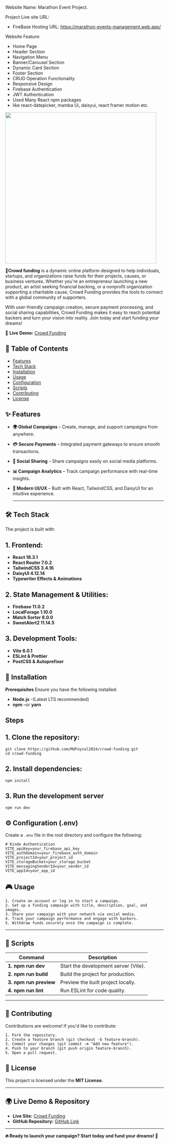 Website Name: Marathon Event Project.

Project Live site URL: 

* FireBase Hosting URL: https://marathon-events-management.web.app/


Website Feature:
* Home Page
* Header Section
* Navigation Menu
* Banner/Carousel Section
* Dynamic Card Section
* Footer Section
* CRUD Operation Functionality
* Responsive Design
* Firebase Authentication
* JWT Authentication
* Used Many React npm packages
* like react-datepicker, mamba Ui, daisyui, react framer motion etc.


 <a href="https://inspiring-cendol-2005b3.netlify.app/" target="_blank">
     <img height="480" src="https://i.ibb.co.com/nMgFm3kZ/Capture-PNG11.png"  />
  </a>


<p>


</p>

**📢Crowd funding** is a dynamic online platform designed to help individuals, startups, and organizations raise funds for their projects, causes, or business ventures. Whether you're an entrepreneur launching a new 
 product, an artist seeking financial backing, or a nonprofit organization supporting a charitable cause, Crowd Funding provides the tools to connect with a global community of supporters.


<p>
 With user-friendly campaign creation, secure payment processing, and social sharing capabilities, Crowd Funding makes it easy to reach potential backers and turn your vision into reality. Join today and start 
 funding your dreams!
</p>


🚀 **Live Demo:** [Crowd Funding](https://inspiring-cendol-2005b3.netlify.app/)



## 📖 Table of Contents
- [Features](#features)
- [Tech Stack](#tech-stack)
- [Installation](#Installation)
- [Usage](#Usage)
- [Configuration](#Configuration)
- [Scripts](#Scripts)
- [Contributing](#Contributing)
- [License](#License)


## ✨ Features
- **🌍 Global Campaigns** – Create, manage, and support campaigns from anywhere.
- **💳 Secure Payments** – Integrated payment gateways to ensure smooth transactions.
- **📣 Social Sharing** – Share campaigns easily on social media platforms.
- **📊 Campaign Analytics** – Track campaign performance with real-time insights.
- **🎨 Modern UI/UX** – Built with React, TailwindCSS, and DaisyUI for an intuitive experience.

  ---
## 🛠 Tech Stack
The project is built with:

## 1. Frontend:

- **React 18.3.1** 
- **React Router 7.0.2**
- **TailwindCSS 3.4.16**
- **DaisyUI 4.12.14**
- **Typewriter Effects & Animations**

## 2. State Management & Utilities:

- **Firebase 11.0.2**
- **LocalForage 1.10.0**
- **Match Sorter 8.0.0**
- **SweetAlert2 11.14.5**

## 3. Development Tools:

- **Vite 6.0.1**
- **ESLint & Prettier**
- **PostCSS & Autoprefixer** 


## 🚀 Installation

**Prerequisites**
Ensure you have the following installed:
- **Node.js** –(Latest LTS recommended)
- **npm** –or **yarn**

## Steps

## 1. Clone the repository:

```
git clone https://github.com/MdFoysal2024/crowd-funding.git
cd crowd-funding
```
## 2. Install dependencies:
```
npm install
```
## 3. Run the development server
```
npm run dev
```
## ⚙️ Configuration (.env)

Create a `.env` file in the root directory and configure the following:
```env
# Kinde Authentication
VITE_apiKey=your_firebase_api_key
VITE_authDomain=your_firebase_auth_domain
VITE_projectId=your_project_id
VITE_storageBucket=your_storage_bucket
VITE_messagingSenderId=your_sender_id
VITE_appId=your_app_id
```

## 🎮 Usage

```
1. Create an account or log in to start a campaign.
2. Set up a funding campaign with title, description, goal, and images.
3. Share your campaign with your network via social media.
4. Track your campaign performance and engage with backers.
5. Withdraw funds securely once the campaign is complete.
```
---

## 📜 Scripts

|**Command**              | 	**Description**                    |
|------------------------ | ------------------------------------|
|**1. npm run dev**       | Start the development server (Vite).|
|**2. npm run build**     | Build the project for production.   |
|**3. npm run preview**   |	Preview the built project locally.  |
|**4. npm run lint**      |	Run ESLint for code quality.        |

---

## 🤝 Contributing
Contributions are welcome! If you'd like to contribute:
```
1. Fork the repository.
2. Create a feature branch (git checkout -b feature-branch).
3. Commit your changes (git commit -m "Add new feature").
4. Push to your branch (git push origin feature-branch).
5. Open a pull request.
```

## 📄 License
This project is licensed under the **MIT License.**

---

## 🌍 Live Demo & Repository

- **Live Site:** [Crowd Funding](https://inspiring-cendol-2005b3.netlify.app/)
- **GitHub Repository:** [GitHub Link](https://github.com/MdFoysal2024/assignment-10-client-side)

---

**🔥 Ready to launch your campaign? Start today and fund your dreams! 🚀**


